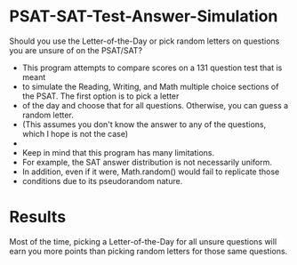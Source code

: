 # PSAT-SAT-Test-Answer-Simulation
Should you use the Letter-of-the-Day or pick random letters on questions you are unsure of on the PSAT/SAT?

 * This program attempts to compare scores on a 131 question test that is meant
 * to simulate the Reading, Writing, and Math multiple choice sections of the PSAT. The first option is to pick a letter
 * of the day and choose that for all questions. Otherwise, you can guess a random letter.
 * (This assumes you don't know the answer to any of the questions, which I hope is not the case)
 * 
 * Keep in mind that this program has many limitations.
 * For example, the SAT answer distribution is not necessarily uniform.
 * In addition, even if it were, Math.random() would fail to replicate those 
 * conditions due to its pseudorandom nature.
 
# Results
Most of the time, picking a Letter-of-the-Day for all unsure questions will earn you more points than picking random letters for those same questions.
